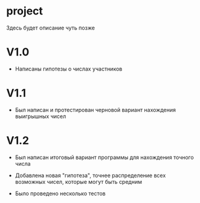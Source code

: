 # project
Здесь будет описание чуть позже


# V1.0
- Написаны гипотезы о числах участников

# V1.1

- Был написан и протестирован черновой вариант нахождения выигрышных чисел

# V1.2

- Был написан итоговый вариант программы для нахождения точного числа

- Добавлена новая "гипотеза", точнее распределение всех возможных чисел, которые могут быть средним

- Было проведено несколько тестов
